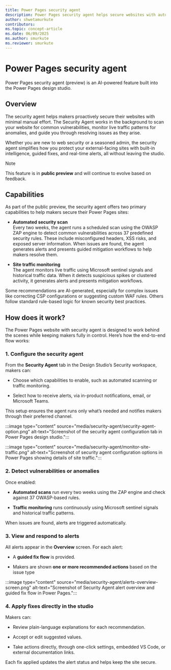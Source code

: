 ```yaml
---
title: Power Pages security agent
description: Power Pages security agent helps secure websites with automated vulnerability scans, real-time traffic monitoring, and guided mitigation workflows.
author: shwetamurkute
contributors:
ms.topic: concept-article
ms.date: 06/09/2025
ms.author: smurkute
ms.reviewer: smurkute
---
```


# Power Pages security agent

Power Pages security agent (preview) is an AI-powered feature built into the Power Pages design studio. 

## Overview

The security agent helps makers proactively secure their websites with minimal manual effort. The Security Agent works in the background to scan your website for common vulnerabilities, monitor live traffic patterns for anomalies, and guide you through resolving issues as they arise.

Whether you are new to web security or a seasoned admin, the security agent simplifies how you protect your external-facing sites with built-in intelligence, guided fixes, and real-time alerts, all without leaving the studio.

> [!NOTE]
> This feature is in **public preview** and will continue to evolve based on feedback.

## Capabilities

As part of the public preview, the security agent offers two primary capabilities to help makers secure their Power Pages sites:

- **Automated security scan**  
  Every two weeks, the agent runs a scheduled scan using the OWASP ZAP engine to detect common vulnerabilities across 37 predefined security rules. These include misconfigured headers, XSS risks, and exposed server information. When issues are found, the agent generates alerts and presents guided mitigation workflows to help makers resolve them.

- **Site traffic monitoring**  
  The agent monitors live traffic using Microsoft sentinel signals and historical traffic data. When it detects suspicious spikes or clustered activity, it generates alerts and presents mitigation workflows.

Some recommendations are AI-generated, especially for complex issues like correcting CSP configurations or suggesting custom WAF rules. Others follow standard rule-based logic for known security best practices.

## How does it work?

The Power Pages website with security agent is designed to work behind the scenes while keeping makers fully in control. Here’s how the end-to-end flow works:

### 1. Configure the security agent

From the **Security Agent** tab in the Design Studio’s Security workspace, makers can:

- Choose which capabilities to enable, such as automated scanning or traffic monitoring.

- Select how to receive alerts, via in-product notifications, email, or Microsoft Teams.

This setup ensures the agent runs only what’s needed and notifies makers through their preferred channel.

:::image type="content" source="media/security-agent/security-agent-option.png" alt-text="Screenshot of the security agent configuration tab in Power Pages design studio.":::

:::image type="content" source="media/security-agent/monitor-site-traffic.png" alt-text="Screenshot of security agent configuration options in Power Pages showing details of site traffic.":::

### 2. Detect vulnerabilities or anomalies

Once enabled:

- **Automated scans** run every two weeks using the ZAP engine and check against 37 OWASP-based rules.

- **Traffic monitoring** runs continuously using Microsoft sentinel signals and historical traffic patterns.

When issues are found, alerts are triggered automatically.

### 3. View and respond to alerts

All alerts appear in the **Overview** screen. For each alert:

- A **guided fix flow** is provided.

- Makers are shown **one or more recommended actions** based on the issue type

:::image type="content" source="media/security-agent/alerts-overview-screen.png" alt-text="Screenshot of Security Agent alert overview and guided fix flow in Power Pages.":::

### 4. Apply fixes directly in the studio

Makers can:

- Review plain-language explanations for each recommendation.

- Accept or edit suggested values.

- Take actions directly, through one-click settings, embedded VS Code, or external documentation links.

Each fix applied updates the alert status and helps keep the site secure.




